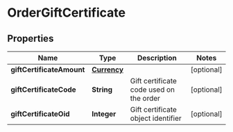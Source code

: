 
# OrderGiftCertificate

## Properties
Name | Type | Description | Notes
------------ | ------------- | ------------- | -------------
**giftCertificateAmount** | [**Currency**](Currency.md) |  |  [optional]
**giftCertificateCode** | **String** | Gift certificate code used on the order |  [optional]
**giftCertificateOid** | **Integer** | Gift certificate object identifier |  [optional]



